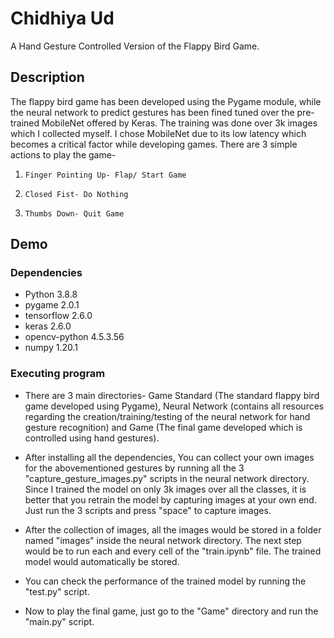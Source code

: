 # Chidhiya Ud

A Hand Gesture Controlled Version of the Flappy Bird Game.

## Description

The flappy bird game has been developed using the Pygame module, while the neural network to predict gestures has been fined tuned over the pre-trained 
MobileNet offered by Keras. The training was done over 3k images which I collected myself. I chose MobileNet due to its low latency which becomes a 
critical factor while developing games.
There are 3 simple actions to play the game-
1.     Finger Pointing Up- Flap/ Start Game
2.     Closed Fist- Do Nothing
3.     Thumbs Down- Quit Game

## Demo



### Dependencies

* Python 3.8.8
* pygame 2.0.1
* tensorflow 2.6.0
* keras 2.6.0
* opencv-python 4.5.3.56
* numpy 1.20.1

### Executing program

* There are 3 main directories- Game Standard (The standard flappy bird game developed using Pygame), Neural Network (contains all resources
regarding the creation/training/testing of the neural network for hand gesture recognition) and Game (The final game developed which is controlled using hand
gestures).

* After installing all the dependencies, You can collect your own images for the abovementioned gestures by running all the 3 "capture_gesture_images.py" scripts 
in the neural network directory. Since I trained the model on only 3k images over all the classes, it is better that you retrain the model by capturing
images at your own end. Just run the 3 scripts and press "space" to capture images.

* After the collection of images, all the images would be stored in a folder named "images" inside the neural network directory. The next step would be to run 
each and every cell of the "train.ipynb" file. The trained model would automatically be stored.

* You can check the performance of the trained model by running the "test.py" script.

* Now to play the final game, just go to the "Game" directory and run the "main.py" script.
